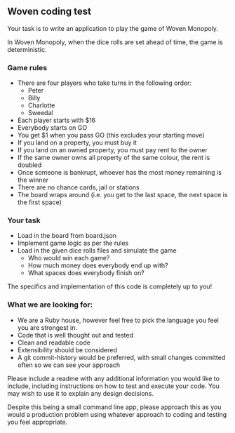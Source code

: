 ## Woven coding test

Your task is to write an application to play the game of Woven Monopoly.

In Woven Monopoly, when the dice rolls are set ahead of time, the game is deterministic.

### Game rules

- There are four players who take turns in the following order:
  - Peter
  - Billy
  - Charlotte
  - Sweedal
- Each player starts with $16
- Everybody starts on GO
- You get $1 when you pass GO (this excludes your starting move)
- If you land on a property, you must buy it
- If you land on an owned property, you must pay rent to the owner
- If the same owner owns all property of the same colour, the rent is doubled
- Once someone is bankrupt, whoever has the most money remaining is the winner
- There are no chance cards, jail or stations
- The board wraps around (i.e. you get to the last space, the next space is the first space)

### Your task

- Load in the board from board.json
- Implement game logic as per the rules
- Load in the given dice rolls files and simulate the game
  - Who would win each game?
  - How much money does everybody end up with?
  - What spaces does everybody finish on?

The specifics and implementation of this code is completely up to you!

### What we are looking for:

- We are a Ruby house, however feel free to pick the language you feel you are strongest in.
- Code that is well thought out and tested
- Clean and readable code
- Extensibility should be considered
- A git commit-history would be preferred, with small changes committed often so we can see your approach

Please include a readme with any additional information you would like to include, including instructions on how to test and execute your code. You may wish to use it to explain any design decisions.

Despite this being a small command line app, please approach this as you would a production problem using whatever approach to coding and testing you feel appropriate.
